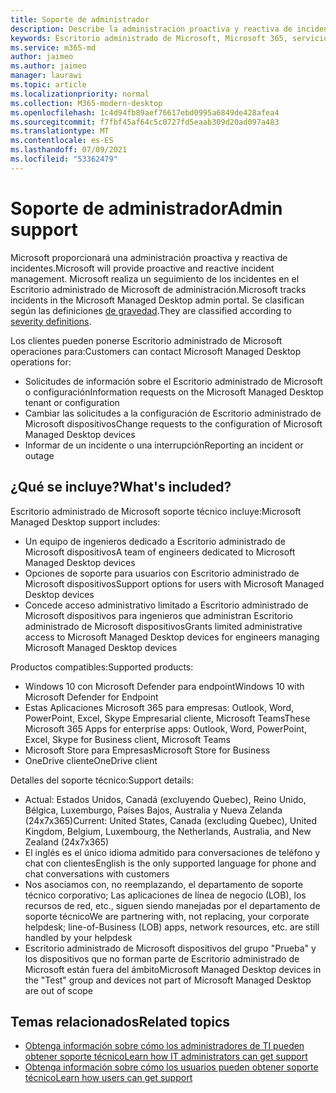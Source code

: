 ```yaml
---
title: Soporte de administrador
description: Describe la administración proactiva y reactiva de incidentes para Escritorio administrado de Microsoft.
keywords: Escritorio administrado de Microsoft, Microsoft 365, servicio, documentación
ms.service: m365-md
author: jaimeo
ms.author: jaimeo
manager: laurawi
ms.topic: article
ms.localizationpriority: normal
ms.collection: M365-modern-desktop
ms.openlocfilehash: 1c4d94fb89aef76617ebd0995a6849de428afea4
ms.sourcegitcommit: f7fbf45af64c5c0727fd5eaab309d20ad097a483
ms.translationtype: MT
ms.contentlocale: es-ES
ms.lasthandoff: 07/09/2021
ms.locfileid: "53362479"
---
```

# <a name="admin-support"></a><span data-ttu-id="15ad8-104">Soporte de administrador</span><span class="sxs-lookup"><span data-stu-id="15ad8-104">Admin support</span></span>

<span data-ttu-id="15ad8-105">Microsoft proporcionará una administración proactiva y reactiva de incidentes.</span><span class="sxs-lookup"><span data-stu-id="15ad8-105">Microsoft will provide proactive and reactive incident management.</span></span> <span data-ttu-id="15ad8-106">Microsoft realiza un seguimiento de los incidentes en el Escritorio administrado de Microsoft de administración.</span><span class="sxs-lookup"><span data-stu-id="15ad8-106">Microsoft tracks incidents in the Microsoft Managed Desktop admin portal.</span></span> <span data-ttu-id="15ad8-107">Se clasifican según las definiciones [de gravedad](../working-with-managed-desktop/admin-support.md#sev).</span><span class="sxs-lookup"><span data-stu-id="15ad8-107">They are classified according to [severity definitions](../working-with-managed-desktop/admin-support.md#sev).</span></span>

<span data-ttu-id="15ad8-108">Los clientes pueden ponerse Escritorio administrado de Microsoft operaciones para:</span><span class="sxs-lookup"><span data-stu-id="15ad8-108">Customers can contact Microsoft Managed Desktop operations for:</span></span>
- <span data-ttu-id="15ad8-109">Solicitudes de información sobre el Escritorio administrado de Microsoft o configuración</span><span class="sxs-lookup"><span data-stu-id="15ad8-109">Information requests on the Microsoft Managed Desktop tenant or configuration</span></span>
- <span data-ttu-id="15ad8-110">Cambiar las solicitudes a la configuración de Escritorio administrado de Microsoft dispositivos</span><span class="sxs-lookup"><span data-stu-id="15ad8-110">Change requests to the configuration of Microsoft Managed Desktop devices</span></span>
- <span data-ttu-id="15ad8-111">Informar de un incidente o una interrupción</span><span class="sxs-lookup"><span data-stu-id="15ad8-111">Reporting an incident or outage</span></span>

## <a name="whats-included"></a><span data-ttu-id="15ad8-112">¿Qué se incluye?</span><span class="sxs-lookup"><span data-stu-id="15ad8-112">What's included?</span></span>

<span data-ttu-id="15ad8-113">Escritorio administrado de Microsoft soporte técnico incluye:</span><span class="sxs-lookup"><span data-stu-id="15ad8-113">Microsoft Managed Desktop support includes:</span></span>

- <span data-ttu-id="15ad8-114">Un equipo de ingenieros dedicado a Escritorio administrado de Microsoft dispositivos</span><span class="sxs-lookup"><span data-stu-id="15ad8-114">A team of engineers dedicated to Microsoft Managed Desktop devices</span></span>
- <span data-ttu-id="15ad8-115">Opciones de soporte para usuarios con Escritorio administrado de Microsoft dispositivos</span><span class="sxs-lookup"><span data-stu-id="15ad8-115">Support options for users with Microsoft Managed Desktop devices</span></span>
- <span data-ttu-id="15ad8-116">Concede acceso administrativo limitado a Escritorio administrado de Microsoft dispositivos para ingenieros que administran Escritorio administrado de Microsoft dispositivos</span><span class="sxs-lookup"><span data-stu-id="15ad8-116">Grants limited administrative access to Microsoft Managed Desktop devices for engineers managing Microsoft Managed Desktop devices</span></span> 

<span data-ttu-id="15ad8-117">Productos compatibles:</span><span class="sxs-lookup"><span data-stu-id="15ad8-117">Supported products:</span></span>

- <span data-ttu-id="15ad8-118">Windows 10 con Microsoft Defender para endpoint</span><span class="sxs-lookup"><span data-stu-id="15ad8-118">Windows 10 with Microsoft Defender for Endpoint</span></span>
- <span data-ttu-id="15ad8-119">Estas Aplicaciones Microsoft 365 para empresas: Outlook, Word, PowerPoint, Excel, Skype Empresarial cliente, Microsoft Teams</span><span class="sxs-lookup"><span data-stu-id="15ad8-119">These Microsoft 365 Apps for enterprise apps: Outlook, Word, PowerPoint, Excel, Skype for Business client, Microsoft Teams</span></span> 
- <span data-ttu-id="15ad8-120">Microsoft Store para Empresas</span><span class="sxs-lookup"><span data-stu-id="15ad8-120">Microsoft Store for Business</span></span> 
- <span data-ttu-id="15ad8-121">OneDrive cliente</span><span class="sxs-lookup"><span data-stu-id="15ad8-121">OneDrive client</span></span> 

<span data-ttu-id="15ad8-122">Detalles del soporte técnico:</span><span class="sxs-lookup"><span data-stu-id="15ad8-122">Support details:</span></span>

- <span data-ttu-id="15ad8-123">Actual: Estados Unidos, Canadá (excluyendo Quebec), Reino Unido, Bélgica, Luxemburgo, Países Bajos, Australia y Nueva Zelanda (24x7x365)</span><span class="sxs-lookup"><span data-stu-id="15ad8-123">Current: United States, Canada (excluding Quebec), United Kingdom, Belgium, Luxembourg, the Netherlands, Australia, and New Zealand (24x7x365)</span></span> 
- <span data-ttu-id="15ad8-124">El inglés es el único idioma admitido para conversaciones de teléfono y chat con clientes</span><span class="sxs-lookup"><span data-stu-id="15ad8-124">English is the only supported language for phone and chat conversations with customers</span></span> 
- <span data-ttu-id="15ad8-125">Nos asociamos con, no reemplazando, el departamento de soporte técnico corporativo; Las aplicaciones de línea de negocio (LOB), los recursos de red, etc., siguen siendo manejadas por el departamento de soporte técnico</span><span class="sxs-lookup"><span data-stu-id="15ad8-125">We are partnering with, not replacing, your corporate helpdesk; line-of-Business (LOB) apps, network resources, etc. are still handled by your helpdesk</span></span> 
- <span data-ttu-id="15ad8-126">Escritorio administrado de Microsoft dispositivos del grupo "Prueba" y los dispositivos que no forman parte de Escritorio administrado de Microsoft están fuera del ámbito</span><span class="sxs-lookup"><span data-stu-id="15ad8-126">Microsoft Managed Desktop devices in the "Test" group and devices not part of Microsoft Managed Desktop are out of scope</span></span> 


## <a name="related-topics"></a><span data-ttu-id="15ad8-127">Temas relacionados</span><span class="sxs-lookup"><span data-stu-id="15ad8-127">Related topics</span></span>

- [<span data-ttu-id="15ad8-128">Obtenga información sobre cómo los administradores de TI pueden obtener soporte técnico</span><span class="sxs-lookup"><span data-stu-id="15ad8-128">Learn how IT administrators can get support</span></span>](../working-with-managed-desktop/admin-support.md)
- [<span data-ttu-id="15ad8-129">Obtenga información sobre cómo los usuarios pueden obtener soporte técnico</span><span class="sxs-lookup"><span data-stu-id="15ad8-129">Learn how users can get support</span></span>](../working-with-managed-desktop/end-user-support.md)
